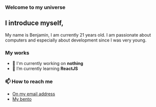 ### Welcome to my universe

## I introduce myself,
My name is Benjamin, I am currently 21 years old.
I am passionate about computers and especially about development since I was very young.

### My works

- 🔭 I'm currently working on **nothing**
- 🌱 I’m currently learning **ReactJS**

### 📫 How to reach me

- [On my email address](beninoonet@pm.me)
- [My bento](https://bento.me/beninoonet)
